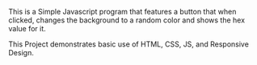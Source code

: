 This is a Simple Javascript program that features a button that when clicked, changes the background to a random color and shows the hex value for it.

This Project demonstrates basic use of HTML, CSS, JS, and Responsive Design.